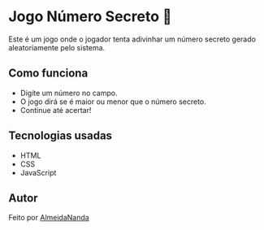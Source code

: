  # Jogo Número Secreto 🎯

Este é um jogo onde o jogador tenta adivinhar um número secreto gerado aleatoriamente pelo sistema.

## Como funciona

- Digite um número no campo.
- O jogo dirá se é maior ou menor que o número secreto.
- Continue até acertar!

## Tecnologias usadas

- HTML
- CSS
- JavaScript

## Autor

Feito por [AlmeidaNanda](https://github.com/AlmeidaNanda)
